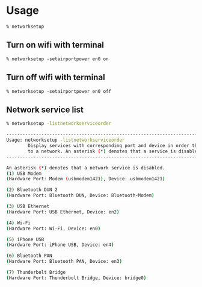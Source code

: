 
# Usage
`% networksetup`

## Turn on wifi with terminal
`% networksetup -setairportpower en0 on`

## Turn off wifi with terminal
`% networksetup -setairportpower en0 off`

## Network service list
```bash
% networksetup -listnetworkserviceorder

---------------------------------------------------------------------------------------------------
Usage: networksetup -listnetworkserviceorder
        Display services with corresponding port and device in order they are tried for connecting
        to a network. An asterisk (*) denotes that a service is disabled.
---------------------------------------------------------------------------------------------------

An asterisk (*) denotes that a network service is disabled.
(1) USB Modem
(Hardware Port: Modem (usbmodem1421), Device: usbmodem1421)

(2) Bluetooth DUN 2
(Hardware Port: Bluetooth DUN, Device: Bluetooth-Modem)

(3) USB Ethernet
(Hardware Port: USB Ethernet, Device: en2)

(4) Wi-Fi
(Hardware Port: Wi-Fi, Device: en0)

(5) iPhone USB
(Hardware Port: iPhone USB, Device: en4)

(6) Bluetooth PAN
(Hardware Port: Bluetooth PAN, Device: en3)

(7) Thunderbolt Bridge
(Hardware Port: Thunderbolt Bridge, Device: bridge0)
```
